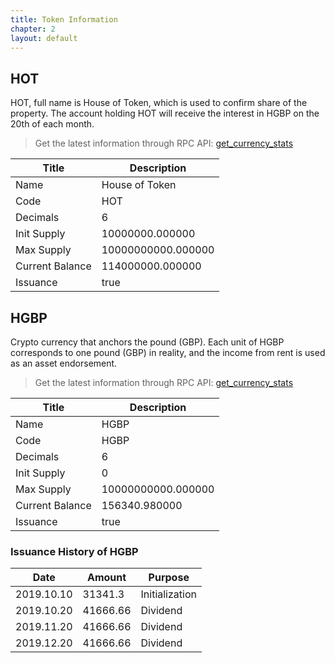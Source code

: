 ```yaml
---
title: Token Information
chapter: 2
layout: default
---
```


## HOT
HOT, full name is House of Token, which is used to confirm share of the property. The account holding HOT will receive the interest in HGBP on the 20th of each month. 

> Get the latest information through RPC API: [get_currency_stats](/rpcapi/rpc_api/#get_currency_stats)

 Title | Description
 --- | --- 
 Name | House of Token
 Code | HOT
 Decimals | 6
 Init Supply | 10000000.000000
 Max Supply | 10000000000.000000
 Current Balance | 114000000.000000
 Issuance | true
 
## HGBP

Crypto currency that anchors the pound (GBP). Each unit of HGBP corresponds to one pound (GBP) in reality, and the income from rent is used as an asset endorsement.

> Get the latest information through RPC API: [get_currency_stats](/rpcapi/rpc_api/#get_currency_stats)
 
  Title | Description
  --- | --- 
  Name | HGBP
  Code | HGBP
  Decimals | 6
  Init Supply | 0
  Max Supply | 10000000000.000000
  Current Balance | 156340.980000
  Issuance | true
  
### Issuance History of HGBP
  
  Date | Amount | Purpose
  --- | --- | ---
  2019.10.10 | 31341.3 | Initialization
  2019.10.20 | 41666.66| Dividend
  2019.11.20 | 41666.66| Dividend
  2019.12.20 | 41666.66| Dividend